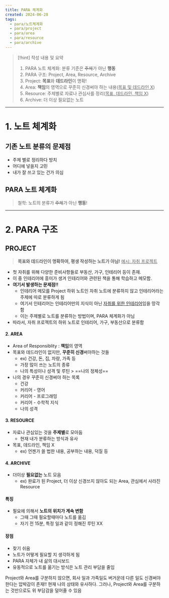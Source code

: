 ```yaml
---
title: PARA 체계화
created: 2024-06-28
tags:
  - para/노트체계화
  - para/project
  - para/area
  - para/resource
  - para/archive
---
```

> [!hint] 작성 내용 및 요약
> 1. PARA 노트 체계화: 분류 기준은 ~~주제~~가 아닌 **행동**
> 2. PARA 구조: Project, Area, Resource, Archive
> 3. Project: **목표**와 **데드라인**이 명확!
> 4. Area: **책임**의 영역으로 꾸준히 신경써야 하는 내용(<u>목표 및 데드라인 X</u>)
> 5. Resource: 주제별로 자료나 관심사를 정리(<u>목표, 데드라인, 책임 X</u>)
> 6. Archive: 더 이상 필요없는 노트

---
# 1. 노트 체계화
## 기존 노트 분류의 문제점
- 주제 별로 정리하다 방치
- 어디에 넣을지 고민
- 내가 잘 쓰고 있는 건가 의심
## PARA 노트 체계화
> 철학: 노트의 분류가 ~~주제~~가 아닌 **행동**!
---
# 2. PARA 구조
## PROJECT
> **목표와 데드라인이 명확하여, 평생 작성하는 노트가 아님!**
> <u>예시: 자취 프로젝트</u>
- 첫 자취를 위해 다양한 준비사항들로 부동산, 가구, 인테리어 등이 존재.
- 이 중 인테리어에 흥미가 생겨 인테리어와 관련된 책을 통해 학습하고 메모함.
- **여기서 발생하는 문제점!!**
	- 인테리어 메모를 Project 하위 노트인 자취 노트에 분류하지 않고 인테리어라는 주제에 따로 분류하게 됨
	- 여기서 인테리어는 인테리어만의 지식이 아닌 <u>자취를 위한 인테리어</u>임을 망각함 
	- 이는 주제별로 노트를 분류하는 방법이며, PARA 체계화가 아님
- 따라서, 자취 프로젝트의 하위 노트로 인테리어, 가구, 부동산으로 분류함
#### 2. AREA
- Area of Responsiblity : **책임**의 영역
- 목표와 데드라인이 없지만, **꾸준히 신경**써야하는 것들
	- ex) 건강, 돈, 집, 차량, 가족 등
	- 가장 많이 쓰는 노트의 종류
	- 나의 특성이나 성격 및 루틴 > ==나의 정체성==
- 나의 경우 꾸준히 신경써야 하는 목록
	- 건강
	- 커리어 - 영어
	- 커리어 - 프로그래밍
	- 커리어 - 수학적 지식
	- 나의 성격
#### 3. RESOURCE
- 자료나 관심있는 것을 **주제별**로 모아둠
	- 현재 내가 분류하는 방식과 유사
- 목표, 데드라인, 책임 X
	- ex) 언젠가 쓸 법한 내용, 공부하는 내용, 덕질 등
#### 4. ARCHIVE
- 더이상 **필요없는** 노트 모음
	- ex) 완료가 된 Project, 더 이상 신경쓰지 않아도 되는 Area, 관심에서 사라진 Resource
#### 특징
- 필요에 의해서 **노트의 위치가 계속 변함**
	- 그때 그때 필요할때마다 노트를 옮김
	- 자기 전 15분, 특정 일과 같이 정해진 루틴 XX
#### 장점
- 찾기 쉬움
- 노트가 어떻게 필요할 지 생각하게 됨
- PARA 자체가 내 삶의 대시보드
- 유동적으로 노트를 옮기는 방식은 노트 관리 부담을 줄임

Project와 Area를 구분하지 않으면, 회사 일과 가족일도 버거운데 다른 일도 신경써야한다는 압박감이 존재!! 현재 나의 상태와 유사하다.
그러나, Project와 Area를 구분하는 것만으로도 위 부담감을 덜어줄 수 있음

